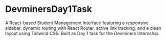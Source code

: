 # DevminersDay1Task
A React-based Student Management Interface featuring a responsive sidebar, dynamic routing with React Router, active link tracking, and a clean layout using Tailwind CSS. Built as Day 1 task for the Devminers Internship.

